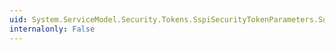 ```yaml
---
uid: System.ServiceModel.Security.Tokens.SspiSecurityTokenParameters.SupportsClientAuthentication
internalonly: False
---
```

